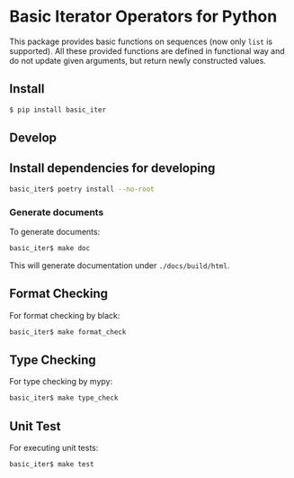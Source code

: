 # Basic Iterator Operators for Python

This package provides basic functions on sequences (now only `list` is supported).
All these provided functions are defined in functional way and do not update given arguments, but return newly constructed values.


## Install

```sh
$ pip install basic_iter
```

## Develop

## Install dependencies for developing

```sh
basic_iter$ poetry install --no-root
```


### Generate documents

To generate documents:

```sh
basic_iter$ make doc
```

This will generate documentation under `./docs/build/html`.


## Format Checking

For format checking by black:

```sh
basic_iter$ make format_check
```


## Type Checking

For type checking by mypy:

```sh
basic_iter$ make type_check
```


## Unit Test

For executing unit tests:

```sh
basic_iter$ make test
```


